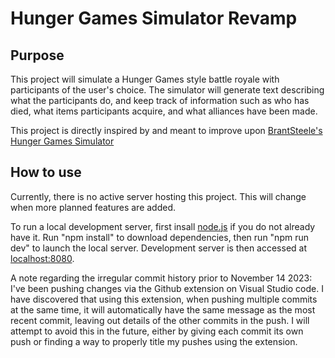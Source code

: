 # Hunger Games Simulator Revamp

## Purpose

This project will simulate a Hunger Games style battle royale with participants of the user's choice. The simulator will generate text describing what the participants do, and keep track of information such as who has died, what items participants acquire, and what alliances have been made.

This project is directly inspired by and meant to improve upon [BrantSteele's Hunger Games Simulator](https://brantsteele.net/hungergames)

## How to use

Currently, there is no active server hosting this project. This will change when more planned features are added.

To run a local development server, first insall [node.js](https://nodejs.org) if you do not already have it.
Run "npm install" to download dependencies, then run "npm run dev" to launch the local server.
Development server is then accessed at [localhost:8080](http://localhost:8080).



A note regarding the irregular commit history prior to November 14 2023:
I've been pushing changes via the Github extension on Visual Studio code. I have discovered that using this extension, when pushing multiple commits at the same time, it will automatically have the same message as the most recent commit, leaving out details of the other commits in the push. I will attempt to avoid this in the future, either by giving each commit its own push or finding a way to properly title my pushes using the extension.
